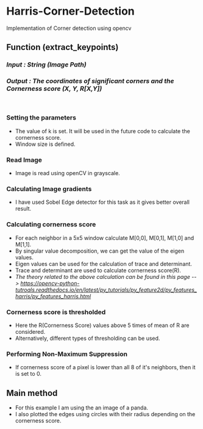 # Harris-Corner-Detection
Implementation of Corner detection using opencv

## Function (extract_keypoints)
### <i> Input : String (Image Path) </i>
### <i> Output : The coordinates of significant corners and the Cornerness score (X, Y, R[X,Y]) </i>
<br/>

### Setting the parameters
* The value of k is set. It will be used in the future code to calculate the cornerness score.
* Window size is defined.

### Read Image
* Image is read using openCV in grayscale.

### Calculating Image gradients
* I have used Sobel Edge detector for this task as it gives better overall result. 

### Calculating cornerness score
* For each neighbor in a 5x5 window calculate M[0,0], M[0,1], M[1,0] and M[1,1].
* By singular value decomposition, we can get the value of the eigen values.
* Eigen values can be used for the calculation of trace and determinant.
* Trace and determinant are used to calculate cornerness score(R).
* <i> The theory related to the above calculation can be found in this page --> https://opencv-python-tutroals.readthedocs.io/en/latest/py_tutorials/py_feature2d/py_features_harris/py_features_harris.html </i>

### Cornerness score is thresholded
* Here the R(Cornerness Score) values above 5 times of mean of R are considered.
* Alternatively, different types of thresholding can be used.

### Performing Non-Maximum Suppression
* If cornerness score of a pixel is lower than all 8 of it's neighbors, then it is set to 0.

## Main method
* For this example I am using the an image of a panda.
* I also plotted the edges using circles with their radius depending on the cornerness score.
